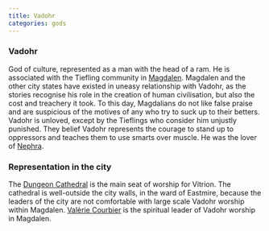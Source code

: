 ```yaml
---
title: Vadohr
categories: gods
---
```


### Vadohr

God of culture, represented as a man with the head of a ram. He is associated with the Tiefling community in [Magdalen](Magdalen). Magdalen and the other city states have existed in uneasy relationship with Vadohr, as the stories recognise his role in the creation of human civilisation, but also the cost and treachery it took. To this day, Magdalians do not like false praise and are suspicious of the motives of any who try to suck up to their betters. Vadohr is unloved, except by the Tieflings who consider him unjustly punished. They belief Vadohr represents the courage to stand up to oppressors and teaches them to use smarts over muscle. He was the lover of [Nephra](Nephra).

### Representation in the city
The [Dungeon Cathedral](DungeonCathedral) is the main seat of worship for Vitrion. The cathedral is well-outside the city walls, in the ward of Eastmire, because the leaders of the city are not comfortable with large scale Vadohr worship within Magdalen. [Valèrie Courbier](ValerieCourbier) is the spiritual leader of Vadohr worship in Magdalen.
